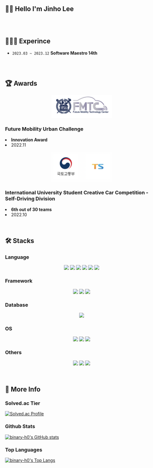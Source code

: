 <h2> 👋🏻 Hello I'm Jinho Lee </h2>

<br/><br/><h2> 🧑🏻‍💻 Experince </h2>

- `2023.03 ~ 2023.12` **Software Maestro 14th**

<br/><br/><h2> 🏆 Awards </h2>

<div align=center>
    <div>
        <img src="./img/fmtc.png" alt="FMTC" width=200px>
        <div align=left>
            <h3><strong>Future Mobility Urban Challenge</strong></h3>
            <li><strong>Innovation Award</strong></li>
            <li>2022.11</li>
        </div>
    </div>
    <br/>
    <div>
        <img src="./img/iscc.png" alt="ISCC" width=200px>
        <div align=left>
            <h3><strong>International University Student Creative Car Competition - Self-Driving Division</strong></h3>
            <li><strong>6th out of 30 teams</strong></li>
            <li>2022.10</li>
        </div>
    </div>
    
</div>
<br/><br/><h2> 🛠️ Stacks </h2>

### Language

<div align=center>
    <img src="https://img.shields.io/badge/Python-14354C?style=for-the-badge&logo=python&logoColor=white"/>
    <img src="https://img.shields.io/badge/C-00599C?style=for-the-badge&logo=c&logoColor=white"/>
    <img src="https://img.shields.io/badge/C%2B%2B-00599C?style=for-the-badge&logo=c%2B%2B&logoColor=white"/>
    <img src="https://img.shields.io/badge/Java-ED8B00?style=for-the-badge&logo=openjdk&logoColor=white"/>
    <img src="https://img.shields.io/badge/Go-00ADD8?style=for-the-badge&logo=go&logoColor=white"/>
    <img src="https://img.shields.io/badge/Rust-000000?style=for-the-badge&logo=rust&logoColor=white"/>
</div>

### Framework

<div align=center>
    <img src="https://img.shields.io/badge/Spring-6DB33F?style=for-the-badge&logo=spring&logoColor=white"/>
    <img src="https://img.shields.io/badge/Django-092E20?style=for-the-badge&logo=django&logoColor=white"/>
    <img src="https://img.shields.io/badge/Flutter-02569B?style=for-the-badge&logo=flutter&logoColor=white"/>
</div>

### Database

<div align=center>
    <img src="https://img.shields.io/badge/MySQL-00000F?style=for-the-badge&logo=mysql&logoColor=white"/>
</div>

### OS

<div align=center>
    <img src="https://img.shields.io/badge/Debian-A81D33?style=for-the-badge&logo=debian&logoColor=white"/>
    <img src="https://img.shields.io/badge/Ubuntu-E95420?style=for-the-badge&logo=ubuntu&logoColor=white"/>
    <img src="https://img.shields.io/badge/Linux-FCC624?style=for-the-badge&logo=linux&logoColor=black"/>
</div>

### Others

<div align=center>
    <img src="https://img.shields.io/badge/HTML5-E34F26?style=for-the-badge&logo=html5&logoColor=white"/>
    <img src="https://img.shields.io/badge/CSS3-1572B6?style=for-the-badge&logo=css3&logoColor=white"/>
    <img src="https://img.shields.io/badge/Amazon_AWS-232F3E?style=for-the-badge&logo=amazon-aws&logoColor=white"/>
</div>
<br/><br/><h2> 📝 More Info </h2>

### Solved.ac Tier

[![Solved.ac Profile](http://mazassumnida.wtf/api/v2/generate_badge?boj=piggyda12)](https://solved.ac/piggyda12/)

### Github Stats

[![binary-h0's GitHub stats](https://github-readme-stats.vercel.app/api?username=binary-h0&count_private=true&show_icons=true&bg_color=0,CDF0EA,F9F9F9,F7DBF0,BEAEE2)](https://github.com/anuraghazra/github-readme-stats)

### Top Languages

[![binary-h0's Top Langs](https://github-readme-stats.vercel.app/api/top-langs/?username=binary-h0&layout=compact&bg_color=0,CDF0EA,F9F9F9,F7DBF0,BEAEE2)](https://github.com/anuraghazra/github-readme-stats)
